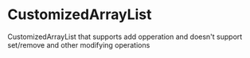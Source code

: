 # CustomizedArrayList

CustomizedArrayList that supports add opperation and doesn't support set/remove and other modifying operations
